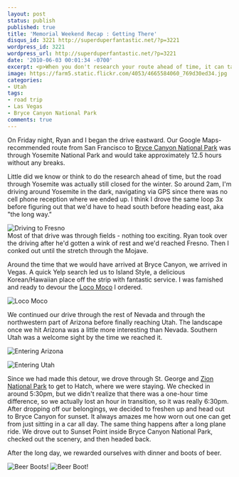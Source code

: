 ```yaml
---
layout: post
status: publish
published: true
title: 'Memorial Weekend Recap : Getting There'
disqus_id: 3221 http://superduperfantastic.net/?p=3221
wordpress_id: 3221
wordpress_url: http://superduperfantastic.net/?p=3221
date: '2010-06-03 00:01:34 -0700'
excerpt: <p>When you don't research your route ahead of time, it can take quite a bit of time longer. Turns out our shortcut through Yosemite was not going to happen.</p>
image: https://farm5.static.flickr.com/4053/4665584060_769d30ed34.jpg
categories:
- Utah
tags:
- road trip
- Las Vegas
- Bryce Canyon National Park
comments: true
---
```

On Friday night, Ryan and I began the drive eastward. Our Google Maps-recommended route from San Francisco to [Bryce Canyon National Park](http://www.flickr.com/photos/suki/sets/72157624193218854/) was through Yosemite National Park and would take approximately 12.5 hours without any breaks.

Little did we know or think to do the research ahead of time, but the road through Yosemite was actually still closed for the winter. So around 2am, I'm driving around Yosemite in the dark, navigating via GPS since there was no cell phone reception where we ended up. I think I drove the same loop 3x before figuring out that we'd have to head south before heading east, aka "the long way."

![](https://farm2.static.flickr.com/1304/4665581298_8ee3704685_b.jpg "Driving to Fresno")  
Most of that drive was through fields - nothing too exciting. Ryan took over the driving after he'd gotten a wink of rest and we'd reached Fresno. Then I conked out until the stretch through the Mojave.

Around the time that we would have arrived at Bryce Canyon, we arrived in Vegas. A quick Yelp search led us to Island Style, a delicious Korean/Hawaiian place off the strip with fantastic service. I was famished and ready to devour the [Loco Moco](http://en.wikipedia.org/wiki/Loco_Moco) I ordered.

![](https://farm5.static.flickr.com/4047/4664957767_f3a6106cb4_b.jpg "Loco Moco")

We continued our drive through the rest of Nevada and through the northwestern part of Arizona before finally reaching Utah. The landscape once we hit Arizona was a little more interesting than Nevada. Southern Utah was a welcome sight by the time we reached it.

![](https://farm2.static.flickr.com/1278/4665582852_66970873d1_b.jpg "Entering Arizona")

![](https://farm5.static.flickr.com/4053/4665584060_769d30ed34_b.jpg "Entering Utah")

Since we had made this detour, we drove through St. George and [Zion National Park](http://www.flickr.com/photos/suki/sets/72157624193615444/) to get to Hatch, where we were staying. We checked in around 5:30pm, but we didn't realize that there was a one-hour time difference, so we actually lost an hour in transition, so it was really 6:30pm. After dropping off our belongings, we decided to freshen up and head out to Bryce Canyon for sunset. It always amazes me how worn out one can get from just sitting in a car all day. The same thing happens after a long plane ride. We drove out to Sunset Point inside Bryce Canyon National Park, checked out the scenery, and then headed back.

After the long day, we rewarded ourselves with dinner and boots of beer.

![](https://farm5.static.flickr.com/4053/4656409982_05052f6482_n.jpg "Beer Boots!") ![](https://farm5.static.flickr.com/4069/4656410248_3e6efa5955_n.jpg "Beer Boot!")
